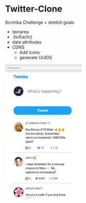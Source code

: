 # Twitter-Clone
Scrimba Challenge + stretch goals

+ textarea
+ .forEach()
+ data attributes
+ CDNS
  - Add icons
  - generate UUIDS

<img src="images/twitterclone.png" width=50%>
